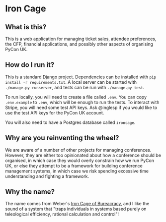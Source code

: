 # Iron Cage

## What is this?

This is a web application for managing ticket sales, attendee preferences,
the CFP, financial applications, and possibly other aspects of organising PyCon UK.

## How do I run it?

This is a standard Django project.
Dependencies can be installed with `pip install -r requirements.txt`.
A local server can be started with `./manage.py runserver`, and tests can be run with `./manage.py test`.

To run locally, you will need to create a file called `.env`.
You can copy `.env.example` to `.env`, which will be enough to run the tests.
To interact with Stripe, you will need some test API keys.
Ask @inglesp if you would like to use the test API keys for the PyCon UK account.

You will also need to have a Postgres database called `ironcage`.

## Why are you reinventing the wheel?

We are aware of a number of other projects for managing conferences.
However, they are either too opinionated about how a conference should be organised,
in which case they would overly constrain how we run PyCon UK,
or else they attempt to be a framework for building conference management systems,
in which case we risk spending excessive time understanding and fighting a framework.

## Why the name?

The name comes from Weber's [Iron Cage of Bureacracy](https://en.wikipedia.org/wiki/Iron_cage), and I like the sound of a system that
"traps individuals in systems based purely on teleological efficiency, rational calculation and control"!
